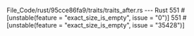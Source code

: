 File_Code/rust/95cce86fa9/traits/traits_after.rs --- Rust
551     #[unstable(feature = "exact_size_is_empty", issue = "0")]                                                                                            551     #[unstable(feature = "exact_size_is_empty", issue = "35428")]

